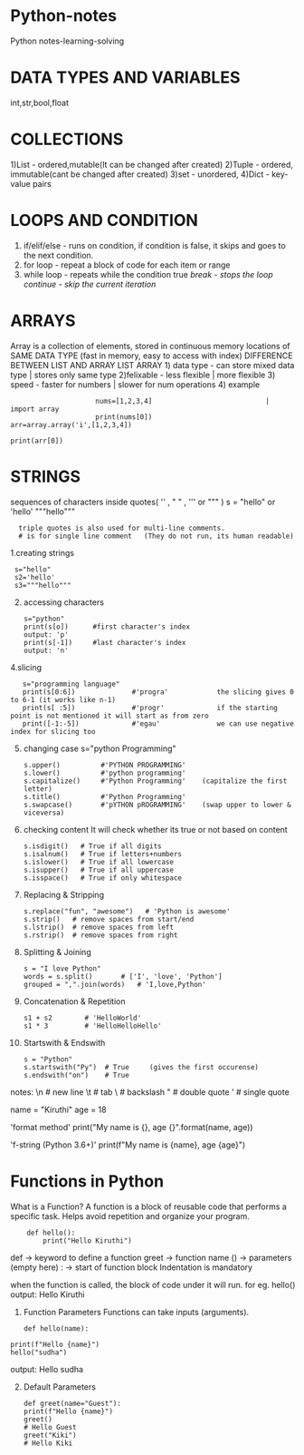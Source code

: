 # Python-notes
Python notes-learning-solving

# DATA TYPES AND VARIABLES
int,str,bool,float

# COLLECTIONS
  1)List  - ordered,mutable(It can be changed after created)
  2)Tuple - ordered, immutable(cant be changed after created)
  3)set   - unordered,
  4)Dict  - key-value pairs

# LOOPS AND CONDITION
  1) if/elif/else  - runs on condition, if condition is false, it skips and goes to the next condition.
  2) for loop      - repeat a block of code for each item or range
  3) while loop    - repeats while the condition true
     *break         - stops the loop
     continue      - skip the current iteration*
     
# ARRAYS 
  Array is a collection of elements, stored in continuous memory locations of SAME DATA TYPE   (fast in memory, easy to access with index)
               DIFFERENCE BETWEEN LIST AND ARRAY
                               LIST                                         ARRAY
                 1) data type    -  can store mixed data type      |      stores only same type 
                 2)felixable     -  less flexible                  |        more flexible
                 3) speed        -  faster for numbers             |      slower for num operations
                 4) example       
                 
                         nums=[1,2,3,4]                            |    import array
                         print(nums[0])                                 arr=array.array('i',[1,2,3,4])
                                                                        print(arr[0])

# STRINGS
  sequences of characters inside quotes( '' , " " , '''  or """ )
     s = "hello" or 'hello' """hello"""

      triple quotes is also used for multi-line comments.
      # is for single line comment   (They do not run, its human readable)

  1.creating strings
  
     s="hello" 
     s2='hello'
     s3="""hello"""
     
 2. accessing characters
    
        s="python"
        print(s[o])      #first character's index                                    output: 'p'
        print(s[-1])     #last character's index                                     output: 'n'

4.slicing 

       s="programming language"
       print(s[0:6])              #'progra'            the slicing gives 0 to 6-1 (it works like n-1)
       print(s[ :5])              #'progr'             if the starting point is not mentioned it will start as from zero
       print([-1:-5])             #'egau'              we can use negative index for slicing too

5. changing case
   s="python Programming"
   
       s.upper()          #'PYTHON PROGRAMMING'
       s.lower()          #'python programming'
       s.capitalize()     #'Python Programming'    (capitalize the first letter)
       s.title()          #'Python Programming'
       s.swapcase()       #'pYTHON pROGRAMMING'    (swap upper to lower & viceversa)
   
7. checking content
   It will check whether its true or not based on content

       s.isdigit()   # True if all digits
       s.isalnum()   # True if letters+numbers
       s.islower()   # True if all lowercase
       s.isupper()   # True if all uppercase
       s.isspace()   # True if only whitespace

8. Replacing & Stripping
   
       s.replace("fun", "awesome")   # 'Python is awesome'
       s.strip()   # remove spaces from start/end
       s.lstrip()  # remove spaces from left
       s.rstrip()  # remove spaces from right

9. Splitting & Joining
    
       s = "I love Python"
       words = s.split()       # ['I', 'love', 'Python']
       grouped = ",".join(words)   # 'I,love,Python'

10. Concatenation & Repetition
    
        s1 + s2        # 'HelloWorld'
        s1 * 3         # 'HelloHelloHello'

11. Startswith & Endswith
    
        s = "Python"
        s.startswith("Py")  # True     (gives the first occurense) 
        s.endswith("on")    # True

notes: 
\n   # new line
\t   # tab
\\   # backslash
\"   # double quote
\'   # single quote

name = "Kiruthi"
age = 18

'format method'
print("My name is {}, age {}".format(name, age))

'f-string (Python 3.6+)'
print(f"My name is {name}, age {age}")

# Functions in Python
   What is a Function?
       A function is a block of reusable code that performs a specific task.
       Helps avoid repetition and organize your program.

        def hello():
            print("Hello Kiruthi")
            
  def → keyword to define a function
  greet → function name
  () → parameters (empty here)
  : → start of function block
  Indentation is mandatory

  when the function is called, the block of code under it will run.   for eg. hello()                          output: Hello Kiruthi

  1) Function Parameters
    Functions can take inputs (arguments).
         
         def hello(name):
    print(f"Hello {name}")
    hello("sudha")

  output: Hello sudha

 2) Default Parameters

        def greet(name="Guest"):
        print(f"Hello {name}")
        greet()                                                              # Hello Guest
        greet("Kiki")                                                        # Hello Kiki
